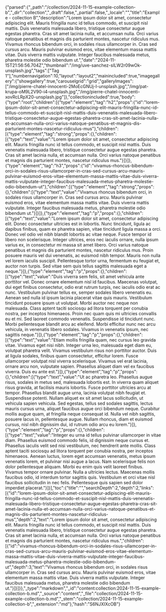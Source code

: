 {"parsed":{"_path":"/collection/2024-11-15-example-collection-b","_dir":"collection","_draft":false,"_partial":false,"_locale":"","title":"Example - collection B","description":"Lorem ipsum dolor sit amet, consectetur adipiscing elit. Mauris fringilla nunc id tellus commodo, et suscipit nisl mattis. Duis venenatis malesuada libero, tristique consectetur augue egestas pharetra. Cras sit amet lacinia nulla, et accumsan nulla. Orci varius natoque penatibus et magnis dis parturient montes, nascetur ridiculus mus. Vivamus rhoncus bibendum orci, in sodales risus ullamcorper in. Cras sed cursus arcu. Mauris pulvinar euismod eros, vitae elementum massa mattis vitae. Duis viverra mattis vulputate. Integer faucibus malesuada metus, pharetra molestie odio bibendum ut.","date":"2024-11-15T21:56:56.704Z","thumbnail":"/img/uve-sanchez-sILW2r09wOk-unsplash.jpg","tags":["Tag 1"],"numbernavigation":10,"layout":"layout2","mainincluded":true,"imagegallery":{"showgallery":true,"carouselgrid":"grid","galleryImages":["/img/pierre-chatel-innocenti-2MoEcGNUj-I-unsplash.jpg","/img/pat-krupa-oM9L2V90-i4-unsplash.jpg","/img/pierre-chatel-innocenti-xovRcLRpX20-unsplash.jpg"]},"collectionincluded":true,"body":{"type":"root","children":[{"type":"element","tag":"h2","props":{"id":"lorem-ipsum-dolor-sit-amet-consectetur-adipiscing-elit-mauris-fringilla-nunc-id-tellus-commodo-et-suscipit-nisl-mattis-duis-venenatis-malesuada-libero-tristique-consectetur-augue-egestas-pharetra-cras-sit-amet-lacinia-nulla-et-accumsan-nulla-orci-varius-natoque-penatibus-et-magnis-dis-parturient-montes-nascetur-ridiculus-mus"},"children":[{"type":"element","tag":"strong","props":{},"children":[{"type":"text","value":"Lorem ipsum dolor sit amet, consectetur adipiscing elit. Mauris fringilla nunc id tellus commodo, et suscipit nisl mattis. Duis venenatis malesuada libero, tristique consectetur augue egestas pharetra. Cras sit amet lacinia nulla, et accumsan nulla. Orci varius natoque penatibus et magnis dis parturient montes, nascetur ridiculus mus."}]}]},{"type":"element","tag":"h3","props":{"id":"vivamus-rhoncus-bibendum-orci-in-sodales-risus-ullamcorper-in-cras-sed-cursus-arcu-mauris-pulvinar-euismod-eros-vitae-elementum-massa-mattis-vitae-duis-viverra-mattis-vulputate-integer-faucibus-malesuada-metus-pharetra-molestie-odio-bibendum-ut"},"children":[{"type":"element","tag":"strong","props":{},"children":[{"type":"text","value":"Vivamus rhoncus bibendum orci, in sodales risus ullamcorper in. Cras sed cursus arcu. Mauris pulvinar euismod eros, vitae elementum massa mattis vitae. Duis viverra mattis vulputate. Integer faucibus malesuada metus, pharetra molestie odio bibendum ut."}]}]},{"type":"element","tag":"p","props":{},"children":[{"type":"text","value":"Lorem ipsum dolor sit amet, consectetur adipiscing elit. Donec consectetur ultricies est in lobortis. Nunc tincidunt, ligula ac dapibus finibus, quam ex pharetra sapien, vitae tincidunt ligula massa a orci. Donec vel odio vel nibh blandit lobortis ac vitae neque. Fusce tempor id libero non scelerisque. Integer ultrices, eros nec iaculis ornare, nulla ipsum varius ex, in consectetur mi massa sit amet libero. Orci varius natoque penatibus et magnis dis parturient montes, nascetur ridiculus mus. Proin posuere mauris vel dui venenatis, ac euismod nibh tempor. Mauris non nulla vel lorem iaculis suscipit. Pellentesque tortor urna, fermentum eu feugiat et, auctor non turpis. Sed vitae sem quis tellus sagittis malesuada eget a neque."}]},{"type":"element","tag":"p","props":{},"children":[{"type":"text","value":"Duis viverra sem felis, sit amet vehicula ante porttitor vel. Donec ornare elementum nisl id faucibus. Maecenas volutpat, dui eget finibus consectetur, odio erat rutrum turpis, nec iaculis odio erat ac nunc. Vestibulum pulvinar tellus ex, semper sodales libero venenatis eu. Aenean sed nulla id ipsum lacinia placerat vitae quis mauris. Vestibulum tincidunt posuere ipsum ut volutpat. Morbi auctor nec neque non malesuada. Class aptent taciti sociosqu ad litora torquent per conubia nostra, per inceptos himenaeos. Proin nec quam quis mi ultricies convallis eu et mi. Sed laoreet commodo venenatis. Suspendisse id tincidunt nunc. Morbi pellentesque blandit arcu ac eleifend. Morbi efficitur nunc nec arcu vehicula, in venenatis libero sodales. Vivamus in venenatis ipsum, nec sagittis neque."}]},{"type":"element","tag":"p","props":{},"children":[{"type":"text","value":"Etiam mollis fringilla quam, nec cursus leo gravida vitae. Vivamus eget nisi nibh. Integer urna leo, malesuada eget diam eu, volutpat pharetra velit. Vivamus vestibulum risus non porttitor auctor. Duis at ligula sodales, finibus quam consectetur, efficitur lorem. Fusce ullamcorper volutpat nisl viverra scelerisque. Vivamus vel erat lacinia, ornare arcu non, vulputate sapien. Phasellus aliquet diam vel ex faucibus viverra. Duis eu ante est."}]},{"type":"element","tag":"p","props":{},"children":[{"type":"text","value":"Ut ac pharetra leo. Phasellus augue risus, sodales in metus sed, malesuada lobortis est. In viverra quam aliquet risus gravida, at facilisis mauris lobortis. Fusce porttitor ultricies arcu at tempor. Phasellus blandit augue urna, lacinia volutpat nibh feugiat et. Suspendisse potenti. Nullam aliquet ex sit amet lacus sollicitudin, ut vehicula sapien vehicula. Sed egestas, tellus sed sodales sagittis, lectus mauris cursus urna, aliquet faucibus augue orci bibendum neque. Curabitur mollis augue quam, at fringilla neque consequat id. Nulla vel nibh sagittis, posuere lacus in, pellentesque augue. Nullam rhoncus, diam et euismod cursus, nisl nibh dignissim dui, id rutrum odio arcu eu lorem."}]},{"type":"element","tag":"p","props":{},"children":[{"type":"text","value":"Integer eu urna id tellus pulvinar ullamcorper in vitae diam. Phasellus euismod commodo felis, id dignissim neque cursus et. Phasellus iaculis velit sed nisi vestibulum, nec hendrerit ante mollis. Class aptent taciti sociosqu ad litora torquent per conubia nostra, per inceptos himenaeos. Aenean luctus, lorem eget accumsan venenatis, metus ipsum venenatis lorem, et pulvinar nisi augue a lacus. Nam scelerisque felis non dolor pellentesque aliquam. Morbi eu enim quis velit laoreet finibus. Vivamus tempor ornare pulvinar. Nulla a ultricies lectus. Maecenas mollis faucibus odio, id interdum tortor sagittis quis. Vestibulum et orci vitae nisl faucibus sollicitudin in nec felis. Pellentesque quis sapien sed dolor imperdiet placerat."}]}],"toc":{"title":"","searchDepth":2,"depth":2,"links":[{"id":"lorem-ipsum-dolor-sit-amet-consectetur-adipiscing-elit-mauris-fringilla-nunc-id-tellus-commodo-et-suscipit-nisl-mattis-duis-venenatis-malesuada-libero-tristique-consectetur-augue-egestas-pharetra-cras-sit-amet-lacinia-nulla-et-accumsan-nulla-orci-varius-natoque-penatibus-et-magnis-dis-parturient-montes-nascetur-ridiculus-mus","depth":2,"text":"Lorem ipsum dolor sit amet, consectetur adipiscing elit. Mauris fringilla nunc id tellus commodo, et suscipit nisl mattis. Duis venenatis malesuada libero, tristique consectetur augue egestas pharetra. Cras sit amet lacinia nulla, et accumsan nulla. Orci varius natoque penatibus et magnis dis parturient montes, nascetur ridiculus mus.","children":[{"id":"vivamus-rhoncus-bibendum-orci-in-sodales-risus-ullamcorper-in-cras-sed-cursus-arcu-mauris-pulvinar-euismod-eros-vitae-elementum-massa-mattis-vitae-duis-viverra-mattis-vulputate-integer-faucibus-malesuada-metus-pharetra-molestie-odio-bibendum-ut","depth":3,"text":"Vivamus rhoncus bibendum orci, in sodales risus ullamcorper in. Cras sed cursus arcu. Mauris pulvinar euismod eros, vitae elementum massa mattis vitae. Duis viverra mattis vulputate. Integer faucibus malesuada metus, pharetra molestie odio bibendum ut."}]}]}},"_type":"markdown","_id":"content:collection:2024-11-15-example-collection-b.md","_source":"content","_file":"collection/2024-11-15-example-collection-b.md","_stem":"collection/2024-11-15-example-collection-b","_extension":"md"},"hash":"S6NJXIXcOB"}